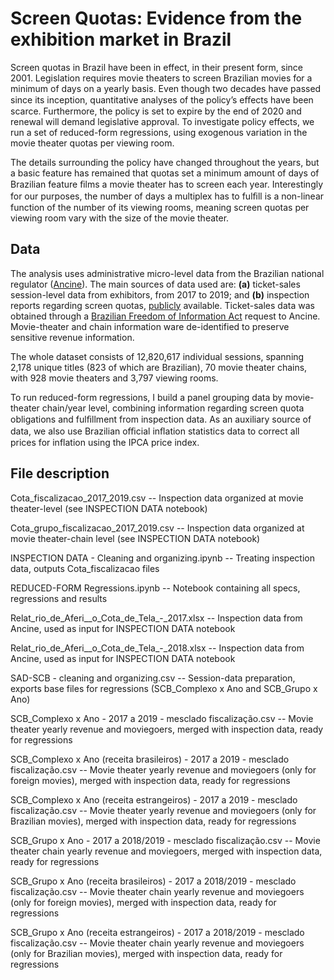 # Screen Quotas: Evidence from the exhibition market in Brazil

Screen quotas in Brazil have been in effect, in their present form, since 2001. Legislation requires movie theaters to screen Brazilian movies for a minimum of days on a yearly basis. Even though two decades have passed since its inception, quantitative analyses of the policy’s eﬀects have been scarce. Furthermore, the policy is set to expire by the end of 2020 and renewal will demand legislative approval.  To investigate policy effects, we run a set of reduced-form regressions, using exogenous variation in the movie theater quotas per viewing room.

The details surrounding the policy have changed throughout the years, but a basic feature has remained that quotas set a minimum amount of days of Brazilian feature ﬁlms a movie theater has to screen each year. Interestingly for our purposes, the number of days a multiplex has to fulﬁll is a non-linear function of the number of its viewing rooms, meaning screen quotas per viewing room vary with the size of the movie theater.

## Data

The analysis uses administrative micro-level data from the Brazilian national regulator ([Ancine](https://www.gov.br/ancine/pt-br)). The main sources of data used are:  <b>(a)</b> ticket-sales session-level data from exhibitors, from 2017 to 2019; and <b>(b)</b> inspection reports regarding screen quotas, [publicly](https://antigo.ancine.gov.br/pt-br/fiscalizacao/cinema-fiscalizacao) available. Ticket-sales data was obtained through a [Brazilian Freedom of Information Act](http://www.planalto.gov.br/ccivil_03/_ato2011-2014/2011/lei/l12527.htm) request to Ancine. Movie-theater and chain information ware de-identified to preserve sensitive revenue information.

The whole dataset consists of 12,820,617 individual sessions, spanning 2,178 unique titles (823 of which are Brazilian), 70 movie theater chains, with 928 movie theaters and 3,797 viewing rooms.

To run reduced-form regressions, I build a panel grouping data by movie-theater chain/year level, combining information regarding screen quota obligations and fulﬁllment from inspection data. As an auxiliary source of data, we also use Brazilian oﬃcial inﬂation statistics data to correct all prices for inflation using the IPCA price index.

## File description

Cota_fiscalizacao_2017_2019.csv -- Inspection data organized at movie theater-level  (see INSPECTION DATA notebook)

Cota_grupo_fiscalizacao_2017_2019.csv -- Inspection data organized at movie theater-chain level (see INSPECTION DATA notebook)

INSPECTION DATA - Cleaning and organizing.ipynb -- Treating inspection data, outputs Cota_fiscalizacao files

REDUCED-FORM Regressions.ipynb -- Notebook containing all specs, regressions and results

Relat_rio_de_Aferi__o_Cota_de_Tela_-\_2017.xlsx -- Inspection data from Ancine, used as input for INSPECTION DATA notebook

Relat_rio_de_Aferi__o_Cota_de_Tela_-\_2018.xlsx -- Inspection data from Ancine, used as input for INSPECTION DATA notebook

SAD-SCB - cleaning and organizing.csv -- Session-data preparation, exports base files for regressions (SCB_Complexo x Ano and SCB_Grupo x Ano)

SCB_Complexo x Ano - 2017 a 2019 - mesclado fiscalização.csv -- Movie theater yearly revenue and moviegoers, merged with inspection data, ready for regressions

SCB_Complexo x Ano (receita brasileiros) - 2017 a 2019 - mesclado fiscalização.csv -- Movie theater yearly revenue and moviegoers (only for foreign movies), merged with inspection data, ready for regressions

SCB_Complexo x Ano (receita estrangeiros) - 2017 a 2019 - mesclado fiscalização.csv -- Movie theater yearly revenue and moviegoers (only for Brazilian movies), merged with inspection data, ready for regressions

SCB_Grupo x Ano - 2017 a 2018/2019 - mesclado fiscalização.csv -- Movie theater chain yearly revenue and moviegoers, merged with inspection data, ready for regressions

SCB_Grupo x Ano (receita brasileiros) - 2017 a 2018/2019 - mesclado fiscalização.csv -- Movie theater chain yearly revenue and moviegoers (only for foreign movies), merged with inspection data, ready for regressions

SCB_Grupo x Ano (receita estrangeiros) - 2017 a 2018/2019 - mesclado fiscalização.csv -- Movie theater chain yearly revenue and moviegoers (only for Brazilian movies), merged with inspection data, ready for regressions
